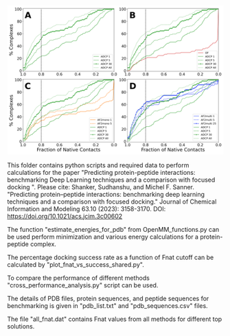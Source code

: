 ![stripSet](https://github.com/sannerlab/benchmarking_2023/blob/main/Fnat2.png)

This folder contains python scripts and required data to perform calculations for the paper "Predicting protein-peptide interactions: benchmarking Deep Learning techniques and a comparison with focused docking ".
Please cite: 
Shanker, Sudhanshu, and Michel F. Sanner. "Predicting protein–peptide interactions: benchmarking deep learning techniques and a comparison with focused docking." Journal of Chemical Information and Modeling 63.10 (2023): 3158-3170. DOI: https://doi.org/10.1021/acs.jcim.3c00602


The function "estimate_energies_for_pdb" from OpenMM_functions.py can be used perform minimization and various energy calculations for a protein-peptide complex.

The percentage docking success rate as a function of Fnat cutoff can be calculated by "plot_fnat_vs_success_shared.py".  

To compare the performance of different methods "cross_performance_analysis.py" script can be used.

The details of PDB files, protein sequences, and peptide sequences for benchmarking is given in  "pdb_list.txt" and "pdb_sequences.csv" files.

The file "all_fnat.dat" contains Fnat values from all methods for different top solutions. 
